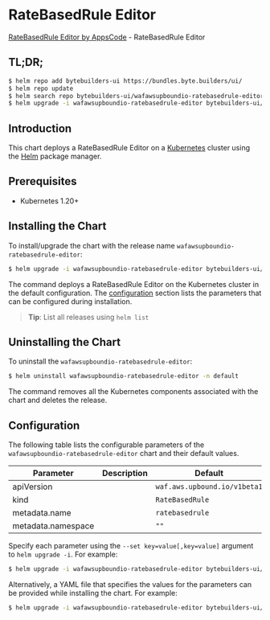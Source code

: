 # RateBasedRule Editor

[RateBasedRule Editor by AppsCode](https://byte.builders) - RateBasedRule Editor

## TL;DR;

```bash
$ helm repo add bytebuilders-ui https://bundles.byte.builders/ui/
$ helm repo update
$ helm search repo bytebuilders-ui/wafawsupboundio-ratebasedrule-editor --version=v0.4.18
$ helm upgrade -i wafawsupboundio-ratebasedrule-editor bytebuilders-ui/wafawsupboundio-ratebasedrule-editor -n default --create-namespace --version=v0.4.18
```

## Introduction

This chart deploys a RateBasedRule Editor on a [Kubernetes](http://kubernetes.io) cluster using the [Helm](https://helm.sh) package manager.

## Prerequisites

- Kubernetes 1.20+

## Installing the Chart

To install/upgrade the chart with the release name `wafawsupboundio-ratebasedrule-editor`:

```bash
$ helm upgrade -i wafawsupboundio-ratebasedrule-editor bytebuilders-ui/wafawsupboundio-ratebasedrule-editor -n default --create-namespace --version=v0.4.18
```

The command deploys a RateBasedRule Editor on the Kubernetes cluster in the default configuration. The [configuration](#configuration) section lists the parameters that can be configured during installation.

> **Tip**: List all releases using `helm list`

## Uninstalling the Chart

To uninstall the `wafawsupboundio-ratebasedrule-editor`:

```bash
$ helm uninstall wafawsupboundio-ratebasedrule-editor -n default
```

The command removes all the Kubernetes components associated with the chart and deletes the release.

## Configuration

The following table lists the configurable parameters of the `wafawsupboundio-ratebasedrule-editor` chart and their default values.

|     Parameter      | Description |                 Default                 |
|--------------------|-------------|-----------------------------------------|
| apiVersion         |             | <code>waf.aws.upbound.io/v1beta1</code> |
| kind               |             | <code>RateBasedRule</code>              |
| metadata.name      |             | <code>ratebasedrule</code>              |
| metadata.namespace |             | <code>""</code>                         |


Specify each parameter using the `--set key=value[,key=value]` argument to `helm upgrade -i`. For example:

```bash
$ helm upgrade -i wafawsupboundio-ratebasedrule-editor bytebuilders-ui/wafawsupboundio-ratebasedrule-editor -n default --create-namespace --version=v0.4.18 --set apiVersion=waf.aws.upbound.io/v1beta1
```

Alternatively, a YAML file that specifies the values for the parameters can be provided while
installing the chart. For example:

```bash
$ helm upgrade -i wafawsupboundio-ratebasedrule-editor bytebuilders-ui/wafawsupboundio-ratebasedrule-editor -n default --create-namespace --version=v0.4.18 --values values.yaml
```

